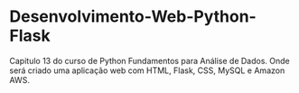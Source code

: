 # Desenvolvimento-Web-Python-Flask
 Capitulo 13 do curso de Python Fundamentos para Análise de Dados. Onde será criado uma aplicação web com HTML, Flask, CSS, MySQL e Amazon AWS.
